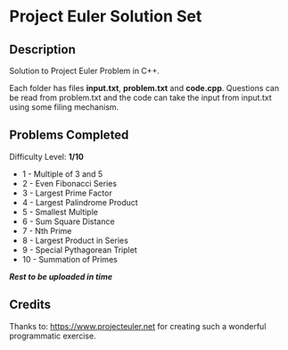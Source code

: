 # Project Euler Solution Set

## Description

Solution to Project Euler Problem in C++. 

Each folder has files **input.txt**, **problem.txt** and **code.cpp**. Questions can be read from problem.txt and the code can take the input from input.txt using some filing mechanism.

## Problems Completed

Difficulty Level: **1/10**

- 1 - Multiple of 3 and 5
- 2 - Even Fibonacci Series
- 3 - Largest Prime Factor
- 4 - Largest Palindrome Product
- 5 - Smallest Multiple
- 6 - Sum Square Distance
- 7 - Nth Prime
- 8 - Largest Product in Series
- 9 - Special Pythagorean Triplet
- 10 - Summation of Primes

***Rest to be uploaded in time***

## Credits

Thanks to: https://www.projecteuler.net for creating such a wonderful programmatic exercise.

